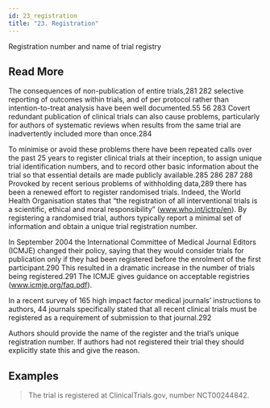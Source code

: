 ```yaml
---
id: 23_registration
title: "23. Registration"
---
```

Registration number and name of trial registry

## Read More

The consequences of non-publication of entire trials,281 282 selective reporting of outcomes within trials, and of per protocol rather than intention-to-treat analysis have been well documented.55 56 283 Covert redundant publication of clinical trials can also cause problems, particularly for authors of systematic reviews when results from the same trial are inadvertently included more than once.284

To minimise or avoid these problems there have been repeated calls over the past 25 years to register clinical trials at their inception, to assign unique trial identification numbers, and to record other basic information about the trial so that essential details are made publicly available.285 286 287 288 Provoked by recent serious problems of withholding data,289 there has been a renewed effort to register randomised trials. Indeed, the World Health Organisation states that “the registration of all interventional trials is a scientific, ethical and moral responsibility” (www.who.int/ictrp/en). By registering a randomised trial, authors typically report a minimal set of information and obtain a unique trial registration number.

In September 2004 the International Committee of Medical Journal Editors (ICMJE) changed their policy, saying that they would consider trials for publication only if they had been registered before the enrolment of the first participant.290 This resulted in a dramatic increase in the number of trials being registered.291 The ICMJE gives guidance on acceptable registries (www.icmje.org/faq.pdf).

In a recent survey of 165 high impact factor medical journals’ instructions to authors, 44 journals specifically stated that all recent clinical trials must be registered as a requirement of submission to that journal.292

Authors should provide the name of the register and the trial’s unique registration number. If authors had not registered their trial they should explicitly state this and give the reason.

## Examples

> The trial is registered at ClinicalTrials.gov, number NCT00244842.